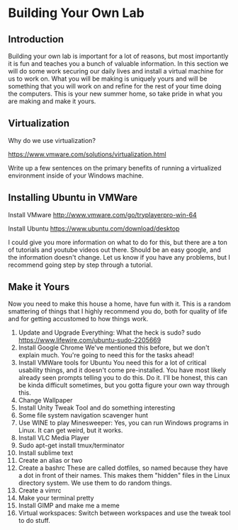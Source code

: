 ﻿# Building Your Own Lab
## Introduction
Building your own lab is important for a lot of reasons, but most importantly it is fun and teaches you a bunch of valuable information. In this section we will do some work securing our daily lives and install a virtual machine for us to work on. What you will be making is uniquely yours and will be something that you will work on and refine for the rest of your time doing the computers. This is your new summer home, so take pride in what you are making and make it yours.

## Virtualization
Why do we use virtualization?

https://www.vmware.com/solutions/virtualization.html

Write up a few sentences on the primary benefits of running a virtualized environment inside of your Windows machine.

## Installing Ubuntu in VMWare
Install VMware http://www.vmware.com/go/tryplayerpro-win-64

Install Ubuntu https://www.ubuntu.com/download/desktop

I could give you more information on what to do for this, but there are a ton of tutorials and youtube videos out there. Should be an easy google, and the information doesn't change. Let us know if you have any problems, but I recommend going step by step through a tutorial.

## Make it Yours
Now you need to make this house a home, have fun with it. This is a random smattering of things that I highly recommend you do, both for quality of life and for getting accustomed to how things work.

1. Update and Upgrade Everything: 
What the heck is sudo? sudo https://www.lifewire.com/ubuntu-sudo-2205669
2. Install Google Chrome
We've mentioned this before, but we don't explain much. You're going to need this for the tasks ahead!
3. Install VMWare tools for Ubuntu
You need this for a lot of critical usability things, and it doesn't come pre-installed. You have most likely already seen prompts telling you to do this. Do it. I'll be honest, this can be kinda difficult sometimes, but you gotta figure your own way through this.
4. Change Wallpaper
5. Install Unity Tweak Tool and do something interesting
6. Some file system navigation scavenger hunt
7. Use WINE to play Minesweeper: Yes, you can run Windows programs in Linux. It can get weird, but it works.
8. Install VLC Media Player
9. Sudo apt-get install tmux/terminator
10. Install sublime text
11. Create an alias or two
12. Create a bashrc
These are called dotfiles, so named because they have a dot in front of their names. This makes them "hidden" files in the Linux directory system. We use them to do random things.
13. Create a vimrc
14. Make your terminal pretty
15. Install GIMP and make me a meme
16. Virtual workspaces: Switch between workspaces and use the tweak tool to do stuff.

